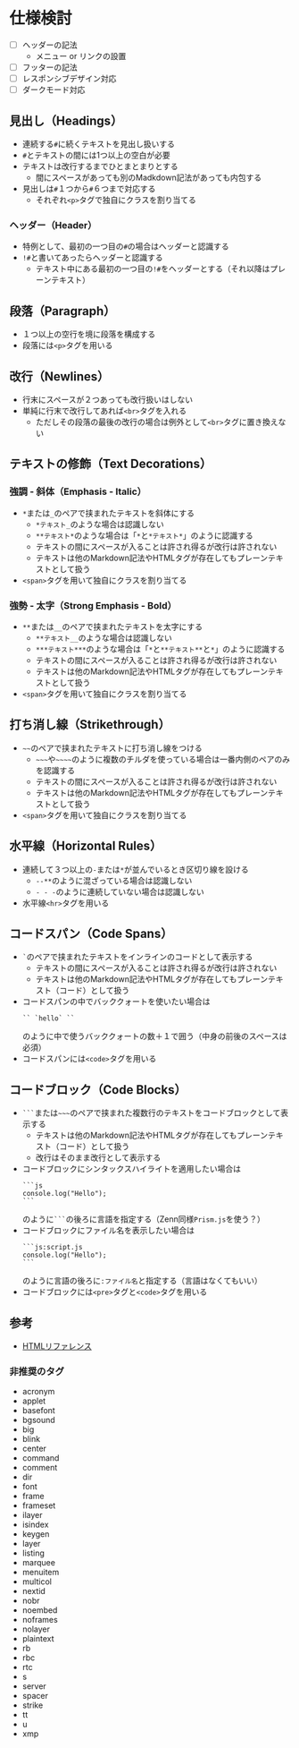 # 仕様検討

- [ ] ヘッダーの記法
  - メニュー or リンクの設置
- [ ] フッターの記法
- [ ] レスポンシブデザイン対応
- [ ] ダークモード対応

## 見出し（Headings）

- 連続する`#`に続くテキストを見出し扱いする
- `#`とテキストの間には1つ以上の空白が必要
- テキストは改行するまでひとまとまりとする
  - 間にスペースがあっても別のMadkdown記法があっても内包する
- 見出しは`#`１つから`#`６つまで対応する
  - それぞれ`<p>`タグで独自にクラスを割り当てる

### ヘッダー（Header）

- 特例として、最初の一つ目の`#`の場合はヘッダーと認識する
- `!#`と書いてあったらヘッダーと認識する
  - テキスト中にある最初の一つ目の`!#`をヘッダーとする（それ以降はプレーンテキスト）

## 段落（Paragraph）

- １つ以上の空行を境に段落を構成する
- 段落には`<p>`タグを用いる

## 改行（Newlines）

- 行末にスペースが２つあっても改行扱いはしない
- 単純に行末で改行してあれば`<br>`タグを入れる
  - ただしその段落の最後の改行の場合は例外として`<br>`タグに置き換えない

## テキストの修飾（Text Decorations）

### 強調 - 斜体（Emphasis - Italic）

- `*`または`_`のペアで挟まれたテキストを斜体にする
  - `*テキスト_`のような場合は認識しない
  - `**テキスト*`のような場合は「`*`と`*テキスト*`」のように認識する
  - テキストの間にスペースが入ることは許され得るが改行は許されない
  - テキストは他のMarkdown記法やHTMLタグが存在してもプレーンテキストとして扱う
- `<span>`タグを用いて独自にクラスを割り当てる

### 強勢 - 太字（Strong Emphasis - Bold）

- `**`または`__`のペアで挟まれたテキストを太字にする
  - `**テキスト__`のような場合は認識しない
  - `***テキスト***`のような場合は「`*`と`**テキスト**`と`*`」のように認識する
  - テキストの間にスペースが入ることは許され得るが改行は許されない
  - テキストは他のMarkdown記法やHTMLタグが存在してもプレーンテキストとして扱う
- `<span>`タグを用いて独自にクラスを割り当てる

## 打ち消し線（Strikethrough）

- `~~`のペアで挟まれたテキストに打ち消し線をつける
  - `~~~`や`~~~~`のように複数のチルダを使っている場合は一番内側のペアのみを認識する
  - テキストの間にスペースが入ることは許され得るが改行は許されない
  - テキストは他のMarkdown記法やHTMLタグが存在してもプレーンテキストとして扱う
- `<span>`タグを用いて独自にクラスを割り当てる

## 水平線（Horizontal Rules）

- 連続して３つ以上の`-`または`*`が並んでいるとき区切り線を設ける
  - `--**`のように混ざっている場合は認識しない
  - `- - -`のように連続していない場合は認識しない
- 水平線`<hr>`タグを用いる

## コードスパン（Code Spans）

- `` ` ``のペアで挟まれたテキストをインラインのコードとして表示する
  - テキストの間にスペースが入ることは許され得るが改行は許されない
  - テキストは他のMarkdown記法やHTMLタグが存在してもプレーンテキスト（コード）として扱う
- コードスパンの中でバッククォートを使いたい場合は
  ~~~
  `` `hello` ``
  ~~~
  のように中で使うバッククォートの数＋１で囲う（中身の前後のスペースは必須）
- コードスパンには`<code>`タグを用いる

## コードブロック（Code Blocks）

- ```` ``` ````または`~~~`のペアで挟まれた複数行のテキストをコードブロックとして表示する
  - テキストは他のMarkdown記法やHTMLタグが存在してもプレーンテキスト（コード）として扱う
  - 改行はそのまま改行として表示する
- コードブロックにシンタックスハイライトを適用したい場合は
  ~~~
  ```js
  console.log("Hello");
  ```
  ~~~
  のように```` ``` ````の後ろに言語を指定する（Zenn同様`Prism.js`を使う？）
- コードブロックにファイル名を表示したい場合は
  ~~~
  ```js:script.js
  console.log("Hello");
  ```
  ~~~
  のように言語の後ろに`:ファイル名`と指定する（言語はなくてもいい）
- コードブロックには`<pre>`タグと`<code>`タグを用いる

## 参考

- [HTMLリファレンス](https://www.tohoho-web.com/html/index.htm)

### 非推奨のタグ

- acronym
- applet
- basefont
- bgsound
- big
- blink
- center
- command
- comment
- dir
- font
- frame
- frameset
- ilayer
- isindex
- keygen
- layer
- listing
- marquee
- menuitem
- multicol
- nextid
- nobr
- noembed
- noframes
- nolayer
- plaintext
- rb
- rbc
- rtc
- s
- server
- spacer
- strike
- tt
- u
- xmp
